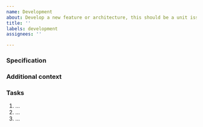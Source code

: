```yaml
---
name: Development
about: Develop a new feature or architecture, this should be a unit issue
title: ''
labels: development
assignees: ''

---
```


### Specification
<!-- The specification specifies some behaviour. You can link an existing design issue. -->

### Additional context
<!-- Add any other context about the design here. Include prior-work and previous issues. -->

### Tasks
<!-- Provide a list of implementation tasks that will be needed by the PR implementer. -->
1. ...
2. ...
3. ...
